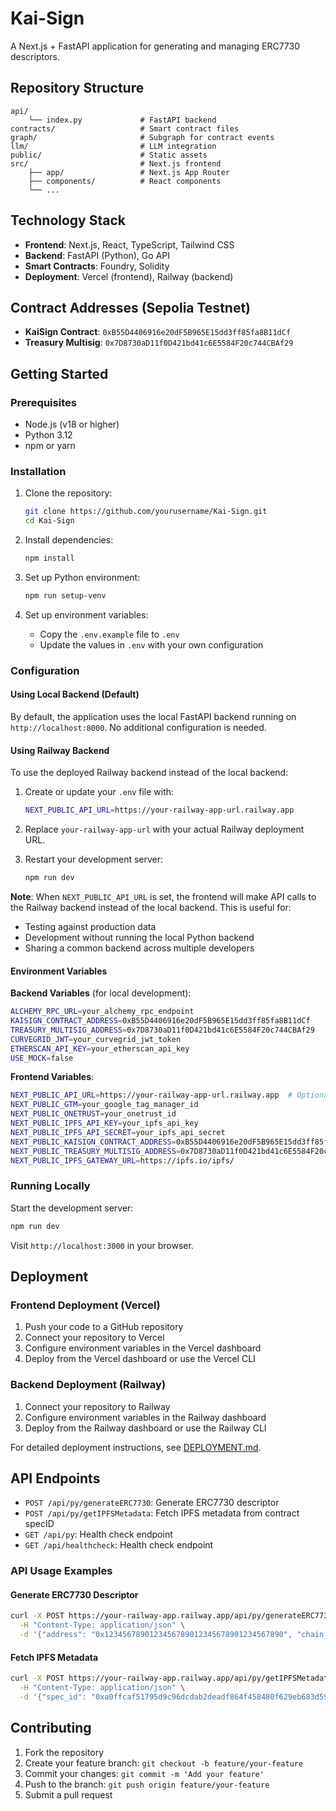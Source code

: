 # Kai-Sign

A Next.js + FastAPI application for generating and managing ERC7730 descriptors.

## Repository Structure

```
api/
    └── index.py             # FastAPI backend
contracts/                   # Smart contract files
graph/                       # Subgraph for contract events
llm/                         # LLM integration
public/                      # Static assets
src/                         # Next.js frontend
    ├── app/                 # Next.js App Router
    ├── components/          # React components
    └── ...
```

## Technology Stack

- **Frontend**: Next.js, React, TypeScript, Tailwind CSS
- **Backend**: FastAPI (Python), Go API
- **Smart Contracts**: Foundry, Solidity
- **Deployment**: Vercel (frontend), Railway (backend)

## Contract Addresses (Sepolia Testnet)

- **KaiSign Contract**: `0xB55D4406916e20dF5B965E15dd3ff85fa8B11dCf`
- **Treasury Multisig**: `0x7D8730aD11f0D421bd41c6E5584F20c744CBAf29`

## Getting Started

### Prerequisites

- Node.js (v18 or higher)
- Python 3.12
- npm or yarn

### Installation

1. Clone the repository:
   ```bash
   git clone https://github.com/yourusername/Kai-Sign.git
   cd Kai-Sign
   ```

2. Install dependencies:
   ```bash
   npm install
   ```

3. Set up Python environment:
   ```bash
   npm run setup-venv
   ```

4. Set up environment variables:
   - Copy the `.env.example` file to `.env`
   - Update the values in `.env` with your own configuration

### Configuration

#### Using Local Backend (Default)

By default, the application uses the local FastAPI backend running on `http://localhost:8000`. No additional configuration is needed.

#### Using Railway Backend

To use the deployed Railway backend instead of the local backend:

1. Create or update your `.env` file with:
   ```bash
   NEXT_PUBLIC_API_URL=https://your-railway-app-url.railway.app
   ```

2. Replace `your-railway-app-url` with your actual Railway deployment URL.

3. Restart your development server:
   ```bash
   npm run dev
   ```

**Note**: When `NEXT_PUBLIC_API_URL` is set, the frontend will make API calls to the Railway backend instead of the local backend. This is useful for:
- Testing against production data
- Development without running the local Python backend
- Sharing a common backend across multiple developers

#### Environment Variables

**Backend Variables** (for local development):
```bash
ALCHEMY_RPC_URL=your_alchemy_rpc_endpoint
KAISIGN_CONTRACT_ADDRESS=0xB55D4406916e20dF5B965E15dd3ff85fa8B11dCf
TREASURY_MULTISIG_ADDRESS=0x7D8730aD11f0D421bd41c6E5584F20c744CBAf29
CURVEGRID_JWT=your_curvegrid_jwt_token
ETHERSCAN_API_KEY=your_etherscan_api_key
USE_MOCK=false
```

**Frontend Variables**:
```bash
NEXT_PUBLIC_API_URL=https://your-railway-app-url.railway.app  # Optional: Use Railway backend
NEXT_PUBLIC_GTM=your_google_tag_manager_id
NEXT_PUBLIC_ONETRUST=your_onetrust_id
NEXT_PUBLIC_IPFS_API_KEY=your_ipfs_api_key
NEXT_PUBLIC_IPFS_API_SECRET=your_ipfs_api_secret
NEXT_PUBLIC_KAISIGN_CONTRACT_ADDRESS=0xB55D4406916e20dF5B965E15dd3ff85fa8B11dCf
NEXT_PUBLIC_TREASURY_MULTISIG_ADDRESS=0x7D8730aD11f0D421bd41c6E5584F20c744CBAf29
NEXT_PUBLIC_IPFS_GATEWAY_URL=https://ipfs.io/ipfs/
```

### Running Locally

Start the development server:

```bash
npm run dev
```

Visit `http://localhost:3000` in your browser.

## Deployment

### Frontend Deployment (Vercel)

1. Push your code to a GitHub repository
2. Connect your repository to Vercel
3. Configure environment variables in the Vercel dashboard
4. Deploy from the Vercel dashboard or use the Vercel CLI

### Backend Deployment (Railway)

1. Connect your repository to Railway
2. Configure environment variables in the Railway dashboard
3. Deploy from the Railway dashboard or use the Railway CLI

For detailed deployment instructions, see [DEPLOYMENT.md](DEPLOYMENT.md).

## API Endpoints

- `POST /api/py/generateERC7730`: Generate ERC7730 descriptor
- `POST /api/py/getIPFSMetadata`: Fetch IPFS metadata from contract specID
- `GET /api/py`: Health check endpoint
- `GET /api/healthcheck`: Health check endpoint

### API Usage Examples

#### Generate ERC7730 Descriptor
```bash
curl -X POST https://your-railway-app.railway.app/api/py/generateERC7730 \
  -H "Content-Type: application/json" \
  -d '{"address": "0x1234567890123456789012345678901234567890", "chain_id": 1}'
```

#### Fetch IPFS Metadata
```bash
curl -X POST https://your-railway-app.railway.app/api/py/getIPFSMetadata \
  -H "Content-Type: application/json" \
  -d '{"spec_id": "0xa0ffcaf51795d9c96dcdab2deadf864f458480f629eb683d591916369df49316"}'
```

## Contributing

1. Fork the repository
2. Create your feature branch: `git checkout -b feature/your-feature`
3. Commit your changes: `git commit -m 'Add your feature'`
4. Push to the branch: `git push origin feature/your-feature`
5. Submit a pull request
